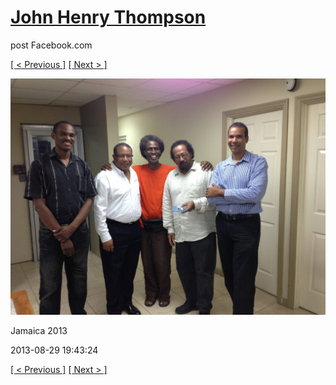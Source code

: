 # [John Henry Thompson](../README.md)
post Facebook.com

[[ < Previous ]](2013-08-29-56.md) [[ Next > ]](2013-08-29-58.md)

[![](../media/2013-08-29/Jamaica-2068.jpg)](../README.md)

Jamaica 2013

2013-08-29 19:43:24

[[ < Previous ]](2013-08-29-56.md) [[ Next > ]](2013-08-29-58.md)